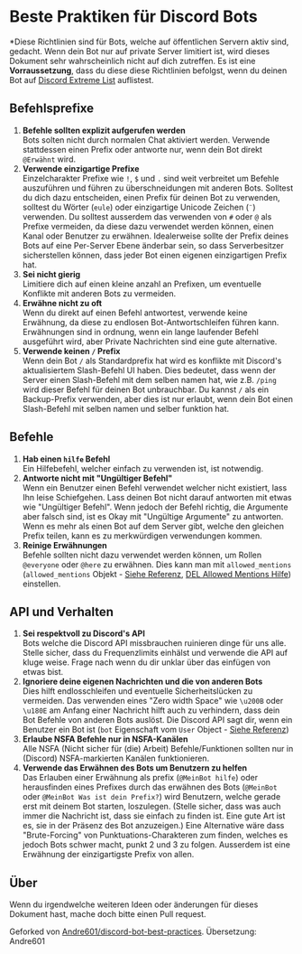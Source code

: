 [del]: https://discordextremelist.xyz

[allowed_mentions]: https://discord.com/developers/docs/resources/channel#allowed-mentions-object
[allowed_mentions_del]: https://github.com/discordextremelist/help/blob/master/allowed_mentions/en.md

[bot]: https://discordapp.com/developers/docs/resources/user#user-object

[best_practices]: https://github.com/Andre601/discord-bot-best-practices

# Beste Praktiken für Discord Bots
*Diese Richtlinien sind für Bots, welche auf öffentlichen Servern aktiv sind, gedacht. Wenn dein Bot nur auf private Server limitiert ist, wird dieses Dokument sehr wahrscheinlich nicht auf dich zutreffen. Es ist eine **Vorraussetzung**, dass du diese diese Richtlinien befolgst, wenn du deinen Bot auf [Discord Extreme List][del] auflistest.

## Befehlsprefixe
1. **Befehle sollten explizit aufgerufen werden**  
   Bots solten nicht durch normalen Chat aktiviert werden. Verwende stattdessen einen Prefix oder antworte nur, wenn dein Bot direkt `@Erwähnt` wird.
2. **Verwende einzigartige Prefixe**  
   Einzelcharakter Prefixe wie `!`, `$` und `.` sind weit verbreitet um Befehle auszuführen und führen zu überschneidungen mit anderen Bots. Solltest du dich dazu entscheiden, einen Prefix für deinen Bot zu verwenden, solltest du Wörter (`eule`) oder einzigartige Unicode Zeichen (`¨`) verwenden. Du solltest ausserdem das verwenden von `#` oder `@` als Prefixe vermeiden, da diese dazu verwendet werden können, einen Kanal oder Benutzer zu erwähnen. Idealerweise sollte der Prefix deines Bots auf eine Per-Server Ebene änderbar sein, so dass Serverbesitzer sicherstellen können, dass jeder Bot einen eigenen einzigartigen Prefix hat.
3. **Sei nicht gierig**  
   Limitiere dich auf einen kleine anzahl an Prefixen, um eventuelle Konflikte mit anderen Bots zu vermeiden.
4. **Erwähne nicht zu oft**  
   Wenn du direkt auf einen Befehl antwortest, verwende keine Erwähnung, da diese zu endlosen Bot-Antwortschleifen führen kann. Erwähnungen sind in ordnung, wenn ein lange laufender Befehl ausgeführt wird, aber Private Nachrichten sind eine gute alternative.
5. **Verwende keinen `/` Prefix**  
   Wenn dein Bot `/` als Standardprefix hat wird es konflikte mit Discord's aktualisiertem Slash-Befehl UI haben. Dies bedeutet, dass wenn der Server einen Slash-Befehl mit dem selben namen hat, wie z.B. `/ping` wird dieser Befehl für deinen Bot unbrauchbar. Du kannst `/` als ein Backup-Prefix verwenden, aber dies ist nur erlaubt, wenn dein Bot einen Slash-Befehl mit selben namen und selber funktion hat.

## Befehle
1. **Hab einen `hilfe` Befehl**  
   Ein Hilfebefehl, welcher einfach zu verwenden ist, ist notwendig.
2. **Antworte nicht mit "Ungültiger Befehl"**  
   Wenn ein Benutzer einen Befehl verwendet welcher nicht existiert, lass Ihn leise Schiefgehen. Lass deinen Bot nicht darauf antworten mit etwas wie "Ungültiger Befehl". Wenn jedoch der Befehl richtig, die Argumente aber falsch sind, ist es Okay mit "Ungültige Argumente" zu antworten. Wenn es mehr als einen Bot auf dem Server gibt, welche den gleichen Prefix teilen, kann es zu merkwürdigen verwendungen kommen.
3. **Reinige Erwähnungen**  
   Befehle sollten nicht dazu verwendet werden können, um Rollen `@everyone` oder `@here` zu erwähnen. Dies kann man mit `allowed_mentions` (`allowed_mentions` Objekt - [Siehe Referenz][allowed_mentions], [DEL Allowed Mentions Hilfe][allowed_mentions_del]) einstellen.

## API und Verhalten
1. **Sei respektvoll zu Discord's API**  
   Bots welche die Discord API missbrauchen ruinieren dinge für uns alle. Stelle sicher, dass du Frequenzlimits einhälst und verwende die API auf kluge weise. Frage nach wenn du dir unklar über das einfügen von etwas bist.
2. **Ignoriere deine eigenen Nachrichten und die von anderen Bots**  
   Dies hilft endlosschleifen und eventuelle Sicherheitslücken zu vermeiden. Das verwenden eines "Zero width Space" wie `\u200B` oder `\u180E` am Anfang einer Nachricht hilft auch zu verhindern, dass dein Bot Befehle von anderen Bots auslöst. Die Discord API sagt dir, wenn ein Benutzer ein Bot ist (`bot` Eigenschaft vom `User` Object - [Siehe Referenz][bot])
3. **Erlaube NSFA Befehle nur in NSFA-Kanälen**  
   Alle NSFA (Nicht sicher für (die) Arbeit) Befehle/Funktionen sollten nur in (Discord) NSFA-markierten Kanälen funktionieren.
4. **Verwende das Erwähnen des Bots um Benutzern zu helfen**  
   Das Erlauben einer Erwähnung als prefix (`@MeinBot hilfe`) oder herausfinden eines Prefixes durch das erwähnen des Bots (`@MeinBot` oder `@MeinBot Was ist dein Prefix?`) wird Benutzern, welche gerade erst mit deinem Bot starten, loszulegen. (Stelle sicher, dass was auch immer die Nachricht ist, dass sie einfach zu finden ist. Eine gute Art ist es, sie in der Präsenz des Bot anzuzeigen.) Eine Alternative wäre dass "Brute-Forcing" von Punktuations-Charakteren zum finden, welches es jedoch Bots schwer macht, punkt 2 und 3 zu folgen. Ausserdem ist eine Erwähnung der einzigartigste Prefix von allen.

## Über
Wenn du irgendwelche weiteren Ideen oder änderungen für dieses Dokument hast, mache doch bitte einen Pull request.

Geforked von [Andre601/discord-bot-best-practices][best_practices]. Übersetzung: Andre601
